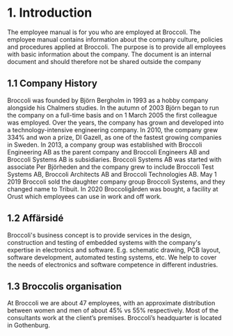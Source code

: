 # 1. Introduction
The employee manual is for you who are employed at Broccoli. The employee manual contains
information about the company culture, policies and procedures applied at Broccoli. The
purpose is to provide all employees with basic information about the company. The document is
an internal document and should therefore not be shared outside the company
## 1.1 Company History
Broccoli was founded by Björn Bergholm in 1993 as a hobby company alongside his Chalmers
studies. In the autumn of 2003 Björn began to run the company on a full-time basis and on 1
March 2005 the first colleague was employed. Over the years, the company has grown and
developed into a technology-intensive engineering company. In 2010, the company grew 334%
and won a prize, DI Gazell, as one of the fastest growing companies in Sweden. In 2013, a
company group was established with Broccoli Engineering AB as the parent company and
Broccoli Engineers AB and Broccoli Systems AB is subsidiaries. Broccoli Systems AB was
started with associate Per Björheden and the company grew to include Broccoli Test Systems
AB, Broccoli Architects AB and Broccoli Technologies AB. May 1 2019 Broccoli sold the
daughter company group Broccoli Systems, and they changed name to Tribuit. In 2020
Broccoligården was bought, a facility at Orust which employees can use in work and off work.


## 1.2 Affärsidé
Broccoli's business concept is to provide services in the design, construction and testing of
embedded systems with the company's expertise in electronics and software. E.g. schematic
drawing, PCB layout, software development, automated testing systems, etc.
We help to cover the needs of electronics and software competence in different industries.
## 1.3 Broccolis organisation
At Broccoli we are about 47 employees, with an approximate distribution between women and
men of about 45% vs 55% respectively. Most of the consultants work at the client’s premises.
Broccoli’s headquarter is located in Gothenburg.
